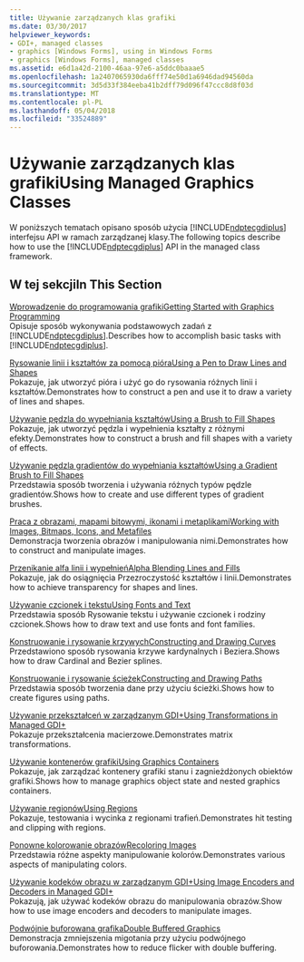 ```yaml
---
title: Używanie zarządzanych klas grafiki
ms.date: 03/30/2017
helpviewer_keywords:
- GDI+, managed classes
- graphics [Windows Forms], using in Windows Forms
- graphics [Windows Forms], managed classes
ms.assetid: e6d1a42d-2100-46aa-97e6-a5ddc0baaae5
ms.openlocfilehash: 1a2407065930da6fff74e50d1a6946dad94560da
ms.sourcegitcommit: 3d5d33f384eeba41b2dff79d096f47ccc8d8f03d
ms.translationtype: MT
ms.contentlocale: pl-PL
ms.lasthandoff: 05/04/2018
ms.locfileid: "33524889"
---
```

# <a name="using-managed-graphics-classes"></a><span data-ttu-id="3128f-102">Używanie zarządzanych klas grafiki</span><span class="sxs-lookup"><span data-stu-id="3128f-102">Using Managed Graphics Classes</span></span>
<span data-ttu-id="3128f-103">W poniższych tematach opisano sposób użycia [!INCLUDE[ndptecgdiplus](../../../../includes/ndptecgdiplus-md.md)] interfejsu API w ramach zarządzanej klasy.</span><span class="sxs-lookup"><span data-stu-id="3128f-103">The following topics describe how to use the [!INCLUDE[ndptecgdiplus](../../../../includes/ndptecgdiplus-md.md)] API in the managed class framework.</span></span>  
  
## <a name="in-this-section"></a><span data-ttu-id="3128f-104">W tej sekcji</span><span class="sxs-lookup"><span data-stu-id="3128f-104">In This Section</span></span>  
 [<span data-ttu-id="3128f-105">Wprowadzenie do programowania grafiki</span><span class="sxs-lookup"><span data-stu-id="3128f-105">Getting Started with Graphics Programming</span></span>](../../../../docs/framework/winforms/advanced/getting-started-with-graphics-programming.md)  
 <span data-ttu-id="3128f-106">Opisuje sposób wykonywania podstawowych zadań z [!INCLUDE[ndptecgdiplus](../../../../includes/ndptecgdiplus-md.md)].</span><span class="sxs-lookup"><span data-stu-id="3128f-106">Describes how to accomplish basic tasks with [!INCLUDE[ndptecgdiplus](../../../../includes/ndptecgdiplus-md.md)].</span></span>  
  
 [<span data-ttu-id="3128f-107">Rysowanie linii i kształtów za pomocą pióra</span><span class="sxs-lookup"><span data-stu-id="3128f-107">Using a Pen to Draw Lines and Shapes</span></span>](../../../../docs/framework/winforms/advanced/using-a-pen-to-draw-lines-and-shapes.md)  
 <span data-ttu-id="3128f-108">Pokazuje, jak utworzyć pióra i użyć go do rysowania różnych linii i kształtów.</span><span class="sxs-lookup"><span data-stu-id="3128f-108">Demonstrates how to construct a pen and use it to draw a variety of lines and shapes.</span></span>  
  
 [<span data-ttu-id="3128f-109">Używanie pędzla do wypełniania kształtów</span><span class="sxs-lookup"><span data-stu-id="3128f-109">Using a Brush to Fill Shapes</span></span>](../../../../docs/framework/winforms/advanced/using-a-brush-to-fill-shapes.md)  
 <span data-ttu-id="3128f-110">Pokazuje, jak utworzyć pędzla i wypełnienia kształty z różnymi efekty.</span><span class="sxs-lookup"><span data-stu-id="3128f-110">Demonstrates how to construct a brush and fill shapes with a variety of effects.</span></span>  
  
 [<span data-ttu-id="3128f-111">Używanie pędzla gradientów do wypełniania kształtów</span><span class="sxs-lookup"><span data-stu-id="3128f-111">Using a Gradient Brush to Fill Shapes</span></span>](../../../../docs/framework/winforms/advanced/using-a-gradient-brush-to-fill-shapes.md)  
 <span data-ttu-id="3128f-112">Przedstawia sposób tworzenia i używania różnych typów pędzle gradientów.</span><span class="sxs-lookup"><span data-stu-id="3128f-112">Shows how to create and use different types of gradient brushes.</span></span>  
  
 [<span data-ttu-id="3128f-113">Praca z obrazami, mapami bitowymi, ikonami i metaplikami</span><span class="sxs-lookup"><span data-stu-id="3128f-113">Working with Images, Bitmaps, Icons, and Metafiles</span></span>](../../../../docs/framework/winforms/advanced/working-with-images-bitmaps-icons-and-metafiles.md)  
 <span data-ttu-id="3128f-114">Demonstracja tworzenia obrazów i manipulowania nimi.</span><span class="sxs-lookup"><span data-stu-id="3128f-114">Demonstrates how to construct and manipulate images.</span></span>  
  
 [<span data-ttu-id="3128f-115">Przenikanie alfa linii i wypełnień</span><span class="sxs-lookup"><span data-stu-id="3128f-115">Alpha Blending Lines and Fills</span></span>](../../../../docs/framework/winforms/advanced/alpha-blending-lines-and-fills.md)  
 <span data-ttu-id="3128f-116">Pokazuje, jak do osiągnięcia Przezroczystość kształtów i linii.</span><span class="sxs-lookup"><span data-stu-id="3128f-116">Demonstrates how to achieve transparency for shapes and lines.</span></span>  
  
 [<span data-ttu-id="3128f-117">Używanie czcionek i tekstu</span><span class="sxs-lookup"><span data-stu-id="3128f-117">Using Fonts and Text</span></span>](../../../../docs/framework/winforms/advanced/using-fonts-and-text.md)  
 <span data-ttu-id="3128f-118">Przedstawia sposób Rysowanie tekstu i używanie czcionek i rodziny czcionek.</span><span class="sxs-lookup"><span data-stu-id="3128f-118">Shows how to draw text and use fonts and font families.</span></span>  
  
 [<span data-ttu-id="3128f-119">Konstruowanie i rysowanie krzywych</span><span class="sxs-lookup"><span data-stu-id="3128f-119">Constructing and Drawing Curves</span></span>](../../../../docs/framework/winforms/advanced/constructing-and-drawing-curves.md)  
 <span data-ttu-id="3128f-120">Przedstawiono sposób rysowania krzywe kardynalnych i Beziera.</span><span class="sxs-lookup"><span data-stu-id="3128f-120">Shows how to draw Cardinal and Bezier splines.</span></span>  
  
 [<span data-ttu-id="3128f-121">Konstruowanie i rysowanie ścieżek</span><span class="sxs-lookup"><span data-stu-id="3128f-121">Constructing and Drawing Paths</span></span>](../../../../docs/framework/winforms/advanced/constructing-and-drawing-paths.md)  
 <span data-ttu-id="3128f-122">Przedstawia sposób tworzenia dane przy użyciu ścieżki.</span><span class="sxs-lookup"><span data-stu-id="3128f-122">Shows how to create figures using paths.</span></span>  
  
 [<span data-ttu-id="3128f-123">Używanie przekształceń w zarządzanym GDI+</span><span class="sxs-lookup"><span data-stu-id="3128f-123">Using Transformations in Managed GDI+</span></span>](../../../../docs/framework/winforms/advanced/using-transformations-in-managed-gdi.md)  
 <span data-ttu-id="3128f-124">Pokazuje przekształcenia macierzowe.</span><span class="sxs-lookup"><span data-stu-id="3128f-124">Demonstrates matrix transformations.</span></span>  
  
 [<span data-ttu-id="3128f-125">Używanie kontenerów grafiki</span><span class="sxs-lookup"><span data-stu-id="3128f-125">Using Graphics Containers</span></span>](../../../../docs/framework/winforms/advanced/using-graphics-containers.md)  
 <span data-ttu-id="3128f-126">Pokazuje, jak zarządzać kontenery grafiki stanu i zagnieżdżonych obiektów grafiki.</span><span class="sxs-lookup"><span data-stu-id="3128f-126">Shows how to manage graphics object state and nested graphics containers.</span></span>  
  
 [<span data-ttu-id="3128f-127">Używanie regionów</span><span class="sxs-lookup"><span data-stu-id="3128f-127">Using Regions</span></span>](../../../../docs/framework/winforms/advanced/using-regions.md)  
 <span data-ttu-id="3128f-128">Pokazuje, testowania i wycinka z regionami trafień.</span><span class="sxs-lookup"><span data-stu-id="3128f-128">Demonstrates hit testing and clipping with regions.</span></span>  
  
 [<span data-ttu-id="3128f-129">Ponowne kolorowanie obrazów</span><span class="sxs-lookup"><span data-stu-id="3128f-129">Recoloring Images</span></span>](../../../../docs/framework/winforms/advanced/recoloring-images.md)  
 <span data-ttu-id="3128f-130">Przedstawia różne aspekty manipulowanie kolorów.</span><span class="sxs-lookup"><span data-stu-id="3128f-130">Demonstrates various aspects of manipulating colors.</span></span>  
  
 [<span data-ttu-id="3128f-131">Używanie kodeków obrazu w zarządzanym GDI+</span><span class="sxs-lookup"><span data-stu-id="3128f-131">Using Image Encoders and Decoders in Managed GDI+</span></span>](../../../../docs/framework/winforms/advanced/using-image-encoders-and-decoders-in-managed-gdi.md)  
 <span data-ttu-id="3128f-132">Pokazują, jak używać kodeków obrazu do manipulowania obrazów.</span><span class="sxs-lookup"><span data-stu-id="3128f-132">Show how to use image encoders and decoders to manipulate images.</span></span>  
  
 [<span data-ttu-id="3128f-133">Podwójnie buforowana grafika</span><span class="sxs-lookup"><span data-stu-id="3128f-133">Double Buffered Graphics</span></span>](../../../../docs/framework/winforms/advanced/double-buffered-graphics.md)  
 <span data-ttu-id="3128f-134">Demonstracja zmniejszenia migotania przy użyciu podwójnego buforowania.</span><span class="sxs-lookup"><span data-stu-id="3128f-134">Demonstrates how to reduce flicker with double buffering.</span></span>
